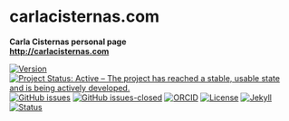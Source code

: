 # carlacisternas.com
**Carla Cisternas personal page**\
**http://carlacisternas.com**

[![Version](https://img.shields.io/badge/version-v1.5.18-blue.svg)](CHANGELOG.md) [![Project Status: Active – The project has reached a stable, usable state and is being actively developed.](https://www.repostatus.org/badges/latest/active.svg)](STATUS.md) [![GitHub issues](https://img.shields.io/github/issues/training-datalab/carlacisternas.com.svg)](https://github.com/training-datalab/carlacisternas.com/issues/) [![GitHub issues-closed](https://img.shields.io/github/issues-closed/training-datalab/carlacisternas.com.svg)](https://github.com/training-datalab/carlacisternas.com/issues?q=is%3Aissue+is%3Aclosed) [![ORCID](https://img.shields.io/badge/ORCID%20iD-0000--0001--7948--6194-brightgreen.svg)](https://orcid.org/0000-0001-7948-6194) [![License](https://img.shields.io/badge/license-MIT-black)](https://github.com/training-datalab/carlacisternas.com/blob/master/LICENSE) [![Jekyll](https://img.shields.io/badge/made%20with-Jekyll-1f425f.svg)](https://jekyllrb.com/) [![Status](https://img.shields.io/website-up-down-green-red/http/carlacisternas.com.svg)](https://carlacisternas.com)
